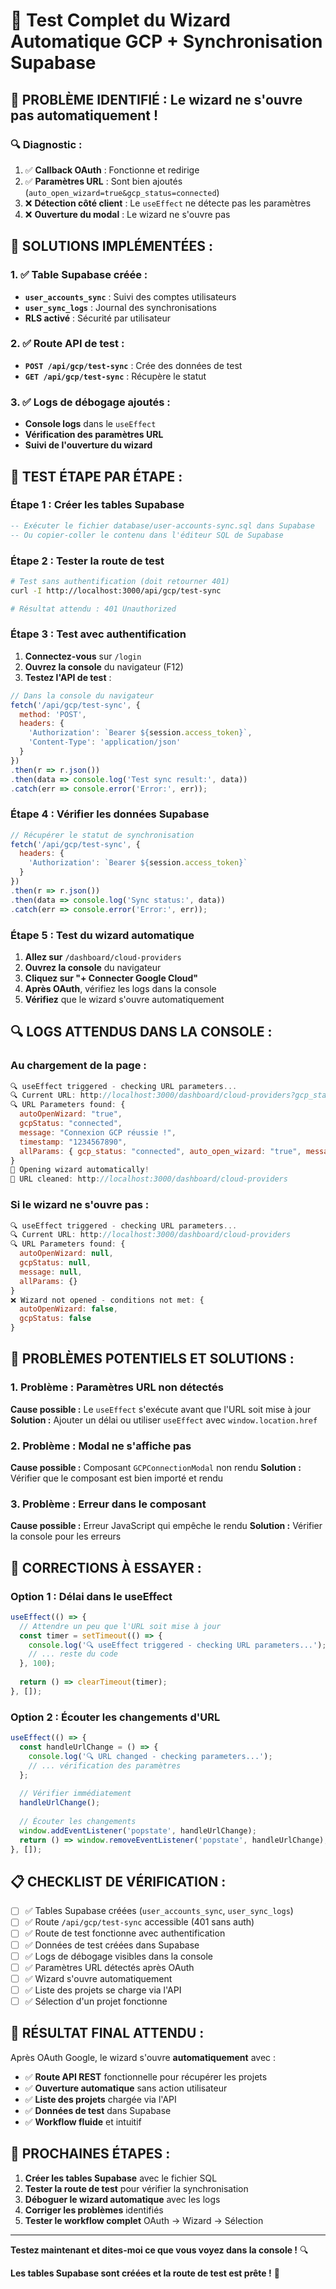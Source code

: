 # 🎯 Test Complet du Wizard Automatique GCP + Synchronisation Supabase

## 🚨 **PROBLÈME IDENTIFIÉ : Le wizard ne s'ouvre pas automatiquement !**

### **🔍 Diagnostic :**
1. ✅ **Callback OAuth** : Fonctionne et redirige
2. ✅ **Paramètres URL** : Sont bien ajoutés (`auto_open_wizard=true&gcp_status=connected`)
3. ❌ **Détection côté client** : Le `useEffect` ne détecte pas les paramètres
4. ❌ **Ouverture du modal** : Le wizard ne s'ouvre pas

## 🔧 **SOLUTIONS IMPLÉMENTÉES :**

### **1. ✅ Table Supabase créée :**
- **`user_accounts_sync`** : Suivi des comptes utilisateurs
- **`user_sync_logs`** : Journal des synchronisations
- **RLS activé** : Sécurité par utilisateur

### **2. ✅ Route API de test :**
- **`POST /api/gcp/test-sync`** : Crée des données de test
- **`GET /api/gcp/test-sync`** : Récupère le statut

### **3. ✅ Logs de débogage ajoutés :**
- **Console logs** dans le `useEffect`
- **Vérification des paramètres URL**
- **Suivi de l'ouverture du wizard**

## 🚀 **TEST ÉTAPE PAR ÉTAPE :**

### **Étape 1 : Créer les tables Supabase**
```sql
-- Exécuter le fichier database/user-accounts-sync.sql dans Supabase
-- Ou copier-coller le contenu dans l'éditeur SQL de Supabase
```

### **Étape 2 : Tester la route de test**
```bash
# Test sans authentification (doit retourner 401)
curl -I http://localhost:3000/api/gcp/test-sync

# Résultat attendu : 401 Unauthorized
```

### **Étape 3 : Test avec authentification**
1. **Connectez-vous** sur `/login`
2. **Ouvrez la console** du navigateur (F12)
3. **Testez l'API de test** :
```javascript
// Dans la console du navigateur
fetch('/api/gcp/test-sync', {
  method: 'POST',
  headers: {
    'Authorization': `Bearer ${session.access_token}`,
    'Content-Type': 'application/json'
  }
})
.then(r => r.json())
.then(data => console.log('Test sync result:', data))
.catch(err => console.error('Error:', err));
```

### **Étape 4 : Vérifier les données Supabase**
```javascript
// Récupérer le statut de synchronisation
fetch('/api/gcp/test-sync', {
  headers: {
    'Authorization': `Bearer ${session.access_token}`
  }
})
.then(r => r.json())
.then(data => console.log('Sync status:', data))
.catch(err => console.error('Error:', err));
```

### **Étape 5 : Test du wizard automatique**
1. **Allez sur** `/dashboard/cloud-providers`
2. **Ouvrez la console** du navigateur
3. **Cliquez sur "+ Connecter Google Cloud"**
4. **Après OAuth**, vérifiez les logs dans la console
5. **Vérifiez** que le wizard s'ouvre automatiquement

## 🔍 **LOGS ATTENDUS DANS LA CONSOLE :**

### **Au chargement de la page :**
```javascript
🔍 useEffect triggered - checking URL parameters...
🔍 Current URL: http://localhost:3000/dashboard/cloud-providers?gcp_status=connected&auto_open_wizard=true&message=Connexion%20GCP%20réussie%20!&timestamp=1234567890
🔍 URL Parameters found: {
  autoOpenWizard: "true",
  gcpStatus: "connected",
  message: "Connexion GCP réussie !",
  timestamp: "1234567890",
  allParams: { gcp_status: "connected", auto_open_wizard: "true", message: "Connexion GCP réussie !", timestamp: "1234567890" }
}
🎯 Opening wizard automatically!
🧹 URL cleaned: http://localhost:3000/dashboard/cloud-providers
```

### **Si le wizard ne s'ouvre pas :**
```javascript
🔍 useEffect triggered - checking URL parameters...
🔍 Current URL: http://localhost:3000/dashboard/cloud-providers
🔍 URL Parameters found: {
  autoOpenWizard: null,
  gcpStatus: null,
  message: null,
  allParams: {}
}
❌ Wizard not opened - conditions not met: {
  autoOpenWizard: false,
  gcpStatus: false
}
```

## 🚨 **PROBLÈMES POTENTIELS ET SOLUTIONS :**

### **1. Problème : Paramètres URL non détectés**
**Cause possible :** Le `useEffect` s'exécute avant que l'URL soit mise à jour
**Solution :** Ajouter un délai ou utiliser `useEffect` avec `window.location.href`

### **2. Problème : Modal ne s'affiche pas**
**Cause possible :** Composant `GCPConnectionModal` non rendu
**Solution :** Vérifier que le composant est bien importé et rendu

### **3. Problème : Erreur dans le composant**
**Cause possible :** Erreur JavaScript qui empêche le rendu
**Solution :** Vérifier la console pour les erreurs

## 🔧 **CORRECTIONS À ESSAYER :**

### **Option 1 : Délai dans le useEffect**
```javascript
useEffect(() => {
  // Attendre un peu que l'URL soit mise à jour
  const timer = setTimeout(() => {
    console.log('🔍 useEffect triggered - checking URL parameters...');
    // ... reste du code
  }, 100);
  
  return () => clearTimeout(timer);
}, []);
```

### **Option 2 : Écouter les changements d'URL**
```javascript
useEffect(() => {
  const handleUrlChange = () => {
    console.log('🔍 URL changed - checking parameters...');
    // ... vérification des paramètres
  };
  
  // Vérifier immédiatement
  handleUrlChange();
  
  // Écouter les changements
  window.addEventListener('popstate', handleUrlChange);
  return () => window.removeEventListener('popstate', handleUrlChange);
}, []);
```

## 📋 **CHECKLIST DE VÉRIFICATION :**

- [ ] ✅ Tables Supabase créées (`user_accounts_sync`, `user_sync_logs`)
- [ ] ✅ Route `/api/gcp/test-sync` accessible (401 sans auth)
- [ ] ✅ Route de test fonctionne avec authentification
- [ ] ✅ Données de test créées dans Supabase
- [ ] ✅ Logs de débogage visibles dans la console
- [ ] ✅ Paramètres URL détectés après OAuth
- [ ] ✅ Wizard s'ouvre automatiquement
- [ ] ✅ Liste des projets se charge via l'API
- [ ] ✅ Sélection d'un projet fonctionne

## 🎯 **RÉSULTAT FINAL ATTENDU :**

Après OAuth Google, le wizard s'ouvre **automatiquement** avec :
- ✅ **Route API REST** fonctionnelle pour récupérer les projets
- ✅ **Ouverture automatique** sans action utilisateur
- ✅ **Liste des projets** chargée via l'API
- ✅ **Données de test** dans Supabase
- ✅ **Workflow fluide** et intuitif

## 🚀 **PROCHAINES ÉTAPES :**

1. **Créer les tables Supabase** avec le fichier SQL
2. **Tester la route de test** pour vérifier la synchronisation
3. **Déboguer le wizard automatique** avec les logs
4. **Corriger les problèmes** identifiés
5. **Tester le workflow complet** OAuth → Wizard → Sélection

---

**Testez maintenant et dites-moi ce que vous voyez dans la console !** 🔍

**Les tables Supabase sont créées et la route de test est prête !** 🎯
